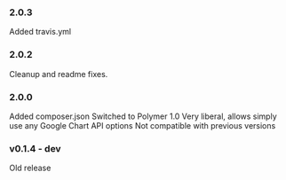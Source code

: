 ### 2.0.3

Added travis.yml

### 2.0.2

Cleanup and readme fixes.

### 2.0.0

Added composer.json
Switched to Polymer 1.0
Very liberal, allows simply use any Google Chart API options
Not compatible with previous versions

### v0.1.4 - dev

Old release